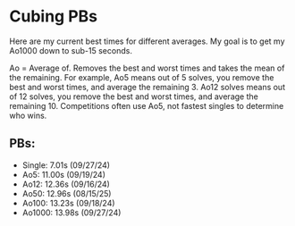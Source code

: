 # Cubing PBs

Here are my current best times for different averages. My goal is to get my Ao1000 down to sub-15 seconds.
 
Ao = Average of. Removes the best and worst times and takes the mean of the remaining.
For example, Ao5 means out of 5 solves, you remove the best and worst times, and average the remaining 3.
Ao12 solves means out of 12 solves, you remove the best and worst times, and average the remaining 10.
Competitions often use Ao5, not fastest singles to determine who wins.
 
## PBs: 
- Single: 7.01s (09/27/24)
- Ao5: 11.00s (09/19/24)
- Ao12: 12.36s (09/16/24)
- Ao50: 12.96s (08/15/25)
- Ao100: 13.23s (09/18/24)
- Ao1000: 13.98s (09/27/24)
